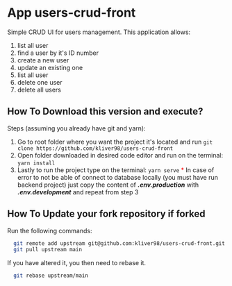 # App users-crud-front
Simple CRUD UI for users management.
This application allows:

1. list all user
1. find a user by it's ID number
1. create a new user
1. update an existing one
1. list all user
1. delete one user
1. delete all users

## How To Download this version and execute?

Steps (assuming you already have git and yarn):

1. Go to root folder where you want the project it's located and run
`git clone https://github.com/kliver98/users-crud-front`
1. Open folder downloaded in desired code editor and run on the terminal:
`yarn install`
1. Lastly to run the project type on the terminal:
`yarn serve`
<span style="color: red">*</span> In case of error to not be able of connect to database locally (you must have run backend project) just copy the content of **_.env.production_** with **_.env.development_** and repeat from step 3


## How To Update your fork repository if forked

Run the following commands:

```bash
  git remote add upstream git@github.com:kliver98/users-crud-front.git
  git pull upstream main
```

If you have altered it, you then need to rebase it.

```bash
  git rebase upstream/main
````
